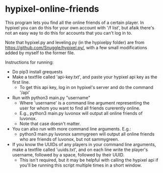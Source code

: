 # hypixel-online-friends

This program lets you find all the online friends of a certain player. In hypixel you can do this for your own account with '/f list', but afaik there's not an easy way to do this for accounts that you can't log in to.

Note that hypixel.py and leveling.py (in the hypixelpy folder) are from https://github.com/Snuggle/hypixel.py/, with a few small modifications added by myself to the former file.

Instructions for running:
- Do pip3 install grequests
- Make a textfile called 'api-key.txt', and paste your hypixel api key as the first line.
  - To get this api key, log in on hypixel's server and do the command '/api'
- Run with python3 main.py "username"
  - Where 'username' is a command line argument representing the user for whom you want to find all friends curerently online.
  - E.g., python3 main.py luvonox will output all online friends of luvonox.
  - Note that case doesn't matter.
- You can also run with more command line arguments. E.g.:
  - python3 main.py luvonox sammygreen will output all online friends who are friends of luvonox, but not sammygreen.
- If you know the UUIDs of any players in your command line arguments, make a textfile called 'uuids.txt', and on each line write the player's username, followed by a space, followed by their UUID.
  - This isn't required, but it may be helpful with calling the hypixel api if you'll be running this script multiple times in a short window.
